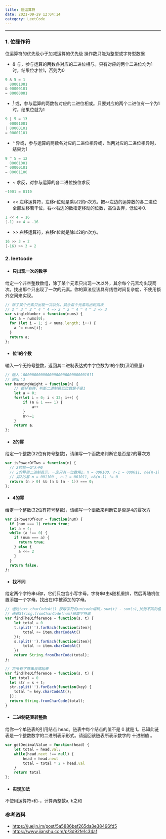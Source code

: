 ```yaml
---
title: 位运算符
date: 2021-09-29 12:04:14
category: LeetCode
---
```


---
### 1. 位操作符
位运算符的优先级小于加减运算的优先级
操作数只能为整型或字符型数据

- *&*
与，参与运算的两数各对应的二进位相与。只有对应的两个二进位均为1时，结果位才位1，否则为0
```c
9 & 5 = 1
  00001001
& 00000101
= 00000001
```

- *|*
或，参与运算的两数各对应的二进位相或。只要对应的两个二进位有一个为1时，结果位就为1
```c
9 | 5 = 13
  00001001
| 00000101
= 00001101
```

- *^*
异或，参与运算的两数各对应的二进位相异或，当两对应的二进位相异时，结果为1
```c
9 ^ 5 = 12
  00001001
^ 00000101
= 00001100
```

- *~*
求反，对参与运算的各二进位按位求反
```c
~1001 = 0110
```

- *<<*
左移运算符，左移n位就是乘以2的n次方。把`<<`左边的运算数的各二进位全部左移若干位，右`<<`右边的数指定移动的位数，高位丢弃，低位补0.
```c
1 << 4 = 16
(-1) << 4 = -16
```

- *>>*
右移运算符，右移n位就是除以2的n次方。
```js
16 >> 3 = 2
(-16) >> 3 = 2
```


### 2. leetcode
- #### 只出现一次的数字
给定一个非空整数数组，除了某个元素只出现一次以外，其余每个元素均出现两次。找出那个只出现了一次的元素。你的算法应该具有线性时间复杂度，不使用额外空间来实现。
```js
// 除了某个元素只出现一次以外，其余每个元素均出现两次
// 2 ^ 3 ^ 2 ^ 4 ^ 4 => 2 ^ 2 ^ 4 ^ 4 ^ 3 => 3
var singleNumber = function(nums) {
  let a = nums[0];
  for (let i = 1; i < nums.length; i++) {
    a ^= nums[i];
  }
  return a;
};
```

- #### 位1的个数
输入一个无符号整数，返回其二进制表达式中字位数为1的个数(汉明重量)
```js
// 输入：00000000000000000000000000001011
// 输出：3
var hammingWeight = function(n) {
    // 循环右移，判断二进制最低位数是不是1
    let a = 0;
    for(let i = 0; i < 32; i++) {
        if (n & 1 === 1) {
            a++
        }
        n>>=1
    }
    return a;
};
```

- #### 2的幂
给定一个整数(32位有符号整数)，请编写一个函数来判断它是否是2的幂次方
```js
var isPowerOfTwo = function(n) {
  // 2的幂一定大于0
  // 2的幂用二进制表示，一定只有一位数用1，n = 000100, n-1 = 000011, n&(n-1) = 000000 =0
  // 非2的幂 n = 001100 , n-1 = 001011, n&(n-1) != 0
  return (n > 0) && (n & (n - 1)) === 0;
};
```


- #### 4的幂
给定一个整数(32位有符号整数)，请编写一个函数来判断它是否是4的幂次方
```js
var isPowerOfFour = function(num) {
  if (num === 1) return true;
  let a = 4;
  while (a !== 0) {
    if (num === a) {
      return true;
    } else {
      a <<= 2
    }
  }
  return false;
};
```

- #### 找不同
给定两个字符串s和t，它们只包含小写字母。字符串t由s随机重排，然后再随机位置添加一个字母。找出在t中被添加的字母。
```js
// 通过text.charCodeAt() 获取字符的unicode编码，sum(t) - sum(s),找到不同的值的编码，
// 通过String.fromCharCode(num)获取字符串
var findTheDifference = function(s, t) {
    let total = 0
    t.split('').forEach(function(item){
        total += item.charCodeAt()
    });
    s.split('').forEach(function(item){
        total -= item.charCodeAt()
    })
    return String.fromCharCode(total);
};

// 将所有字符串异或起来
var findTheDifference = function(s, t) {
  let total = 0
  let str = s + t;
  str.split('').forEach(function(key) {
    total ^= key.charCodeAt();
  });
  return String.fromCharCode(total);
}
```

- #### 二进制链表转整数
给你一个单链表的引用结点 head。链表中每个结点的值不是 0 就是 1。已知此链表是一个整数数字的二进制表示形式。请返回该链表所表示数字的 十进制值 。
```js
var getDecimalValue = function(head) {
    let total = head.val;
    while(head.next !== null) {
        head = head.next
        total = total * 2 + head.val
    }
    return total
};
```


- #### 实现加法
不使用运算符`+`和`-`，计算两整数a, b之和



### 参考资料
- https://juejin.im/post/5a5886bef265da3e38496fd5
- https://www.jianshu.com/p/3d92fe1c34af